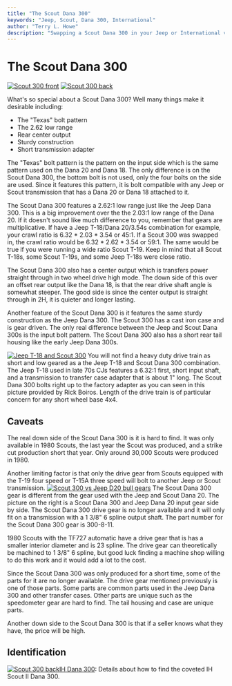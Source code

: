 ```yaml
---
title: "The Scout Dana 300"
keywords: "Jeep, Scout, Dana 300, International"
author: "Terry L. Howe"
description: "Swapping a Scout Dana 300 in your Jeep or International vehicle."
---
```

# The Scout Dana 300

[![Scout 300 front](/img/xfer/updates/ihd300f_.jpg)](/img/xfer/updates/ihd300f.jpg) [![Scout 300 back](/img/xfer/updates/ihd300b_.jpg)](/img/xfer/updates/ihd300b.jpg) 

What's so special about a Scout Dana 300? Well many things make it desirable including: 

  * The "Texas" bolt pattern
  * The 2.62 low range
  * Rear center output
  * Sturdy construction
  * Short transmission adapter

The "Texas" bolt pattern is the pattern on the input side which is the same pattern used on the Dana 20 and Dana 18. The only difference is on the Scout Dana 300, the bottom bolt is not used, only the four bolts on the side are used. Since it features this pattern, it is bolt compatible with any Jeep or Scout transmission that has a Dana 20 or Dana 18 attached to it. 

The Scout Dana 300 features a 2.62:1 low range just like the Jeep Dana 300. This is a big improvement over the the 2.03:1 low range of the Dana 20. If it doesn't sound like much difference to you, remember that gears are multiplicative. If have a Jeep T-18/Dana 20/3.54s combination for example, your crawl ratio is 6.32 * 2.03 * 3.54 or 45:1. If a Scout 300 was swapped in, the crawl ratio would be 6.32 * 2.62 * 3.54 or 59:1. The same would be true if you were running a wide ratio Scout T-19. Keep in mind that all Scout T-18s, some Scout T-19s, and some Jeep T-18s were close ratio. 

The Scout Dana 300 also has a center output which is transfers power straight through in two wheel drive high mode. The down side of this over an offset rear output like the Dana 18, is that the rear drive shaft angle is somewhat steeper. The good side is since the center output is straight through in 2H, it is quieter and longer lasting. 

Another feature of the Scout Dana 300 is it features the same sturdy construction as the Jeep Dana 300. The Scout 300 has a cast iron case and is gear driven. The only real difference between the Jeep and Scout Dana 300s is the input bolt pattern. The Scout Dana 300 also has a short rear tail housing like the early Jeep Dana 300s. 

[![Jeep T-18 and Scout 300](/img/xfer/updates/ult_.jpg)](/img/xfer/updates/ult.jpg) You will not find a heavy duty drive train as short and low geared as a the Jeep T-18 and Scout Dana 300 combination. The Jeep T-18 used in late 70s CJs features a 6.32:1 first, short input shaft, and a transmission to transfer case adapter that is about 1" long. The Scout Dana 300 bolts right up to the factory adapter as you can seen in this picture provided by Rick Boiros. Length of the drive train is of particular concern for any short wheel base 4x4. 

## Caveats

The real down side of the Scout Dana 300 is it is hard to find. It was only available in 1980 Scouts, the last year the Scout was produced, and a strike cut production short that year. Only around 30,000 Scouts were produced in 1980. 

Another limiting factor is that only the drive gear from Scouts equipped with the T-19 four speed or T-15A three speed will bolt to another Jeep or Scout transmission. [![Scout 300 vs Jeep D20 bull gears](/img/xfer/updates/d300d20g_.jpg)](/img/xfer/updates/d300d20g.jpg) The Scout Dana 300 gear is different from the gear used with the Jeep and Scout Dana 20. The picture on the right is a Scout Dana 300 and Jeep Dana 20 input gear side by side. The Scout Dana 300 drive gear is no longer available and it will only fit on a transmission with a 1 3/8" 6 spline output shaft. The part number for the Scout Dana 300 gear is 300-8-11. 

1980 Scouts with the TF727 automatic have a drive gear that is has a smaller interior diameter and is 23 spline. The drive gear can theoretically be machined to 1 3/8" 6 spline, but good luck finding a machine shop willing to do this work and it would add a lot to the cost. 

Since the Scout Dana 300 was only produced for a short time, some of the parts for it are no longer available. The drive gear mentioned previously is one of those parts. Some parts are common parts used in the Jeep Dana 300 and other transfer cases. Other parts are unique such as the speedometer gear are hard to find. The tail housing and case are unique parts. 

Another down side to the Scout Dana 300 is that if a seller knows what they have, the price will be high. 

## Identification

[![Scout 300 back](/img/xfer/updates/ihd300b_.jpg)](/img/xfer/updates/ihd300b.jpg)[IH Dana 300](/xfer/upgrades/ih/ihd300id.html): Details about how to find the coveted IH Scout II Dana 300.